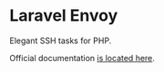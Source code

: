 # Laravel Envoy

Elegant SSH tasks for PHP.

Official documentation [is located here](http://laravel.com/docs/envoy).
